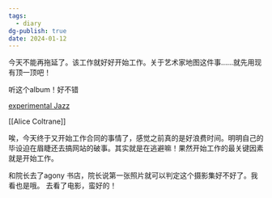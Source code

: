 ```yaml
---
tags:
  - diary
dg-publish: true
date: 2024-01-12
---
```



今天不能再拖延了。该工作就好好开始工作。关于艺术家地图这件事……就先用现有顶一顶吧！

听这个album！好不错

[experimental Jazz](https://www.youtube.com/watch?v=ZwQwXlQyha8)

[[Alice Coltrane]]

唉，今天终于又开始工作合同的事情了，感觉之前真的是好浪费时间。明明自己的毕设迫在眉睫还去搞网站的破事。其实就是在逃避嘛！果然开始工作的最关键因素就是开始工作。

和院长去了agony 书店，院长说第一张照片就可以判定这个摄影集好不好了。我看也是哦。 去看了电影，蛮好的！

